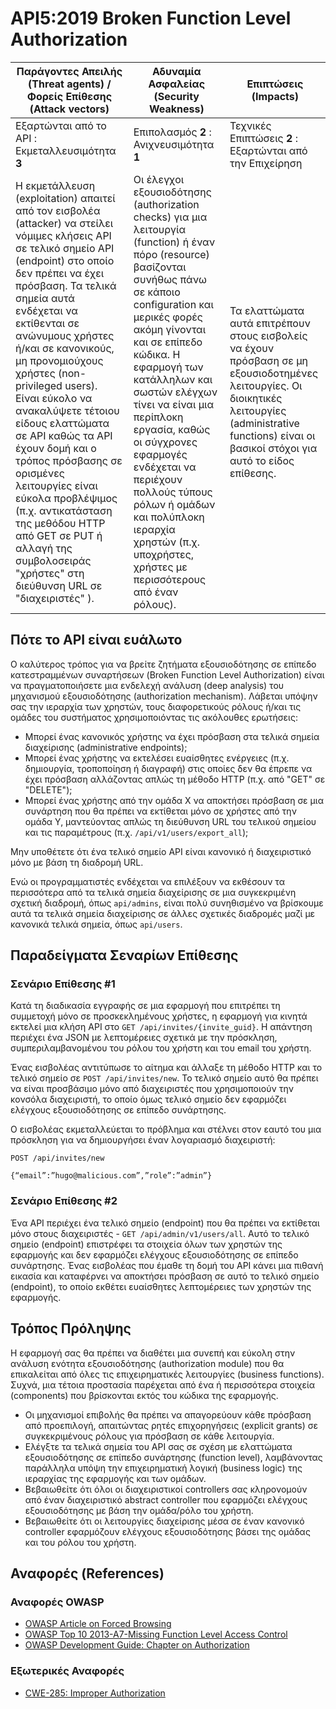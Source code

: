 API5:2019 Broken Function Level Authorization
=============================================

| Παράγοντες Απειλής (Threat agents) / Φορείς Επίθεσης (Attack vectors) | Αδυναμία Ασφαλείας (Security Weakness) | Επιπτώσεις (Impacts) |
| - | - | - |
| Εξαρτώνται από το API : Εκμεταλλευσιμότητα **3** | Επιπολασμός **2** : Ανιχνευσιμότητα **1** | Τεχνικές Επιπτώσεις **2** : Εξαρτώνται από την Επιχείρηση |
| Η εκμετάλλευση (exploitation) απαιτεί από τον εισβολέα (attacker) να στείλει νόμιμες κλήσεις API σε τελικό σημείο API (endpoint) στο οποίο δεν πρέπει να έχει πρόσβαση. Τα τελικά σημεία αυτά ενδέχεται να εκτίθενται σε ανώνυμους χρήστες ή/και σε κανονικούς, μη προνομιούχους χρήστες (non-privileged users). Είναι εύκολο να ανακαλύψετε τέτοιου είδους ελαττώματα σε API καθώς τα API έχουν δομή και ο τρόπος πρόσβασης σε ορισμένες λειτουργίες είναι εύκολα προβλέψιμος (π.χ. αντικατάσταση της μεθόδου HTTP από GET σε PUT ή αλλαγή της συμβολοσειράς "χρήστες" στη διεύθυνση URL σε "διαχειριστές" ). | Οι έλεγχοι εξουσιοδότησης (authorization checks) για μια λειτουργία (function) ή έναν πόρο (resource) βασίζονται συνήθως πάνω σε κάποιο configuration και μερικές φορές ακόμη γίνονται και σε επίπεδο κώδικα. Η εφαρμογή των κατάλληλων και σωστών ελέγχων τίνει να είναι μια περίπλοκη εργασία, καθώς οι σύγχρονες εφαρμογές ενδέχεται να περιέχουν πολλούς τύπους ρόλων ή ομάδων και πολύπλοκη ιεραρχία χρηστών (π.χ. υποχρήστες, χρήστες με περισσότερους από έναν ρόλους). | Τα ελαττώματα αυτά επιτρέπουν στους εισβολείς να έχουν πρόσβαση σε μη εξουσιοδοτημένες λειτουργίες. Οι διοικητικές λειτουργίες (administrative functions) είναι οι βασικοί στόχοι για αυτό το είδος επίθεσης. |

## Πότε το API είναι ευάλωτο

Ο καλύτερος τρόπος για να βρείτε ζητήματα εξουσιοδότησης σε επίπεδο κατεστραμμένων συναρτήσεων (Broken Function Level Authorization) είναι να πραγματοποιήσετε μια ενδελεχή ανάλυση (deep analysis) του μηχανισμού εξουσιοδότησης (authorization mechanism). Λάβεται υπόψην σας την ιεραρχία των χρηστών, τους διαφορετικούς ρόλους ή/και τις ομάδες του συστήματος χρησιμοποιόντας τις ακόλουθες ερωτήσεις:

* Μπορεί ένας κανονικός χρήστης να έχει πρόσβαση στα τελικά σημεία διαχείρισης (administrative endpoints);
* Μπορεί ένας χρήστης να εκτελέσει ευαίσθητες ενέργειες (π.χ. δημιουργία, τροποποίηση ή διαγραφή) στις οποίες δεν θα έπρεπε να έχει πρόσβαση αλλάζοντας απλώς τη μέθοδο HTTP (π.χ. από "GET" σε "DELETE");
* Μπορεί ένας χρήστης από την ομάδα Χ να αποκτήσει πρόσβαση σε μια συνάρτηση που θα πρέπει να εκτίθεται μόνο σε χρήστες από την ομάδα Υ, μαντεύοντας απλώς τη διεύθυνση URL του τελικού σημείου και τις παραμέτρους (π.χ. `/api/v1/users/export_all`);

Μην υποθέτετε ότι ένα τελικό σημείο API είναι κανονικό ή διαχειριστικό μόνο με βάση τη διαδρομή URL.

Ενώ οι προγραμματιστές ενδέχεται να επιλέξουν να εκθέσουν τα περισσότερα από τα τελικά σημεία διαχείρισης σε μια συγκεκριμένη σχετική διαδρομή, όπως `api/admins`, είναι πολύ συνηθισμένο να βρίσκουμε αυτά τα τελικά σημεία διαχείρισης σε άλλες σχετικές διαδρομές μαζί με κανονικά τελικά σημεία, όπως `api/users`.

## Παραδείγματα Σεναρίων Επίθεσης

### Σενάριο Επίθεσης #1

Κατά τη διαδικασία εγγραφής σε μια εφαρμογή που επιτρέπει τη συμμετοχή μόνο σε 
προσκεκλημένους χρήστες, η εφαρμογή για κινητά εκτελεί μια κλήση API στο 
`GET /api/invites/{invite_guid}`. Η απάντηση περιέχει ένα JSON με λεπτομέρειες 
σχετικά με την πρόσκληση, συμπεριλαμβανομένου του ρόλου του χρήστη και του email του χρήστη.

Ένας εισβολέας αντιτύπωσε το αίτημα και άλλαξε τη μέθοδο HTTP και το τελικό 
σημείο σε `POST /api/invites/new`. Το τελικό σημείο αυτό θα πρέπει να είναι προσβάσιμο μόνο 
από διαχειριστές που χρησιμοποιούν την κονσόλα διαχειριστή, το οποίο όμως τελικό σημείο δεν εφαρμόζει ελέγχους 
εξουσιοδότησης σε επίπεδο συνάρτησης.

Ο εισβολέας εκμεταλλεύεται το πρόβλημα και στέλνει στον εαυτό του μια πρόσκληση για να δημιουργήσει έναν λογαριασμό διαχειριστή:

```
POST /api/invites/new

{“email”:”hugo@malicious.com”,”role”:”admin”}
```

### Σενάριο Επίθεσης #2

Ένα API περιέχει ένα τελικό σημείο (endpoint) που θα πρέπει να εκτίθεται μόνο στους διαχειριστές - 
`GET /api/admin/v1/users/all`. Αυτό το τελικό σημείο (endpoint) επιστρέφει τα στοιχεία όλων των χρηστών της 
εφαρμογής και δεν εφαρμόζει ελέγχους εξουσιοδότησης σε επίπεδο συνάρτησης. Ένας εισβολέας που 
έμαθε τη δομή του API κάνει μια πιθανή εικασία και καταφέρνει να αποκτήσει πρόσβαση σε αυτό 
το τελικό σημείο (endpoint), το οποίο εκθέτει ευαίσθητες λεπτομέρειες των χρηστών της εφαρμογής.



## Τρόπος Πρόληψης

Η εφαρμογή σας θα πρέπει να διαθέτει μια συνεπή και εύκολη στην ανάλυση ενότητα εξουσιοδότησης (authorization module) που θα επικαλείται από όλες τις επιχειρηματικές λειτουργίες (business functions). Συχνά, μια τέτοια προστασία παρέχεται από ένα ή περισσότερα στοιχεία (components) που βρίσκονται εκτός του κώδικα της εφαρμογής.

* Οι μηχανισμοί επιβολής θα πρέπει να απαγορεύουν κάθε πρόσβαση από προεπιλογή, απαιτώντας ρητές επιχορηγήσεις (explicit grants) σε συγκεκριμένους ρόλους για πρόσβαση σε κάθε λειτουργία.
* Ελέγξτε τα τελικά σημεία του API σας σε σχέση με ελαττώματα εξουσιοδότησης σε επίπεδο συνάρτησης (function level), λαμβάνοντας παράλληλα υπόψη την επιχειρηματική λογική (business logic) της ιεραρχίας της εφαρμογής και των ομάδων.
* Βεβαιωθείτε ότι όλοι οι διαχειριστικοί controllers σας κληρονομούν από έναν διαχειριστικό abstract controller που εφαρμόζει ελέγχους εξουσιοδότησης με βάση την ομάδα/ρόλο του χρήστη.
* Βεβαιωθείτε ότι οι λειτουργίες διαχείρισης μέσα σε έναν κανονικό controller εφαρμόζουν ελέγχους εξουσιοδότησης βάσει της ομάδας και του ρόλου του χρήστη.

## Αναφορές (References)

### Αναφορές OWASP

* [OWASP Article on Forced Browsing][1]
* [OWASP Top 10 2013-A7-Missing Function Level Access Control][2]
* [OWASP Development Guide: Chapter on Authorization][3]

### Εξωτερικές Αναφορές

* [CWE-285: Improper Authorization][4]

[1]: https://www.owasp.org/index.php/Forced_browsing
[2]: https://www.owasp.org/index.php/Top_10_2013-A7-Missing_Function_Level_Access_Control
[3]: https://www.owasp.org/index.php/Category:Access_Control
[4]: https://cwe.mitre.org/data/definitions/285.html
